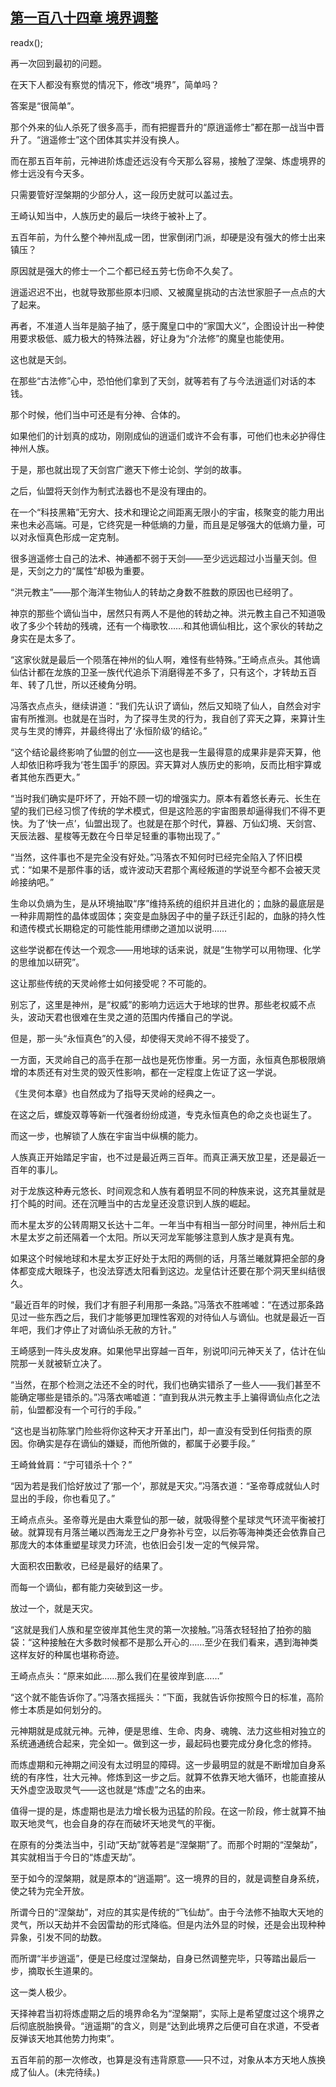 ## [第一百八十四章 境界调整](https://www.xxbiquge.com/11_11207/9101731.html)
readx();

  再一次回到最初的问题。

  在天下人都没有察觉的情况下，修改“境界”，简单吗？

  答案是“很简单”。

  那个外来的仙人杀死了很多高手，而有把握晋升的“原逍遥修士”都在那一战当中晋升了。“逍遥修士”这个团体其实并没有换人。

  而在那五百年前，元神进阶炼虚还远没有今天那么容易，接触了涅槃、炼虚境界的修士远没有今天多。

  只需要管好涅槃期的少部分人，这一段历史就可以盖过去。

  王崎认知当中，人族历史的最后一块终于被补上了。

  五百年前，为什么整个神州乱成一团，世家倒闭门派，却硬是没有强大的修士出来镇压？

  原因就是强大的修士一个二个都已经五劳七伤命不久矣了。

  逍遥迟迟不出，也就导致那些原本归顺、又被魔皇挑动的古法世家胆子一点点的大了起来。

  再者，不准道人当年是脑子抽了，感于魔皇口中的“家国大义”，企图设计出一种使用要求极低、威力极大的特殊法器，好让身为“介法修”的魔皇也能使用。

  这也就是天剑。

  在那些“古法修”心中，恐怕他们拿到了天剑，就等若有了与今法逍遥们对话的本钱。

  那个时候，他们当中可还是有分神、合体的。

  如果他们的计划真的成功，刚刚成仙的逍遥们或许不会有事，可他们也未必护得住神州人族。

  于是，那也就出现了天剑宫广邀天下修士论剑、学剑的故事。

  之后，仙盟将天剑作为制式法器也不是没有理由的。

  在一个“科技黑箱”无穷大、技术和理论之间距离无限小的宇宙，核聚变的能力用出来也未必高端。可是，它终究是一种低熵的力量，而且是足够强大的低熵力量，可以对永恒真色形成一定克制。

  很多逍遥修士自己的法术、神通都不弱于天剑——至少远远超过小当量天剑。但是，天剑之力的“属性”却极为重要。

  “洪元教主”——那个海洋生物仙人的转劫之身数不胜数的原因也已经明了。

  神京的那些个谪仙当中，居然只有两人不是他的转劫之神。洪元教主自己不知道吸收了多少个转劫的残魂，还有一个梅歌牧……和其他谪仙相比，这个家伙的转劫之身实在是太多了。

  “这家伙就是最后一个陨落在神州的仙人啊，难怪有些特殊。”王崎点点头。其他谪仙估计都在龙族的卫圣一族代代追杀下消磨得差不多了，只有这个，才转劫五百年、转了几世，所以还棱角分明。

  冯落衣点点头，继续讲道：“我们先认识了谪仙，然后又知晓了仙人，自然会对宇宙有所推测。也就是在当时，为了探寻生灵的行为，我自创了弈天之算，来算计生灵与生灵的博弈，并最终得出了‘永恒阶级’的结论。”

  “这个结论最终影响了仙盟的创立——这也是我一生最得意的成果非是弈天算，他人却依旧称呼我为‘苍生国手’的原因。弈天算对人族历史的影响，反而比相宇算或者其他东西更大。”

  “当时我们确实是吓坏了，开始不顾一切的增强实力。原本有着悠长寿元、长生在望的我们已经习惯了传统的学术模式，但是这险恶的宇宙图景却逼得我们不得不更快。为了‘快一点’，仙盟出现了。也就是在那个时代，算器、万仙幻境、天剑宫、天辰法器、星梭等无数在今日举足轻重的事物出现了。”

  “当然，这件事也不是完全没有好处。”冯落衣不知何时已经完全陷入了怀旧模式：“如果不是那件事的话，或许波动天君那个离经叛道的学说至今都不会被天灵岭接纳吧。”

  生命以负熵为生，是从环境抽取“序”维持系统的组织并且进化的；血脉的最底层是一种非周期性的晶体或固体；突变是血脉因子中的量子跃迁引起的，血脉的持久性和遗传模式长期稳定的可能性能用缥缈之道加以说明……

  这些学说都在传达一个观念——用地球的话来说，就是“生物学可以用物理、化学的思维加以研究”。

  这让那些传统的天灵岭修士如何接受呢？不可能的。

  别忘了，这里是神州，是“权威”的影响力远远大于地球的世界。那些老权威不点头，波动天君也很难在生灵之道的范围内传播自己的学说。

  但是，那一头“永恒真色”的入侵，却使得天灵岭不得不接受了。

  一方面，天灵岭自己的高手在那一战也是死伤惨重。另一方面，永恒真色那极限熵增的本质还有对生灵的毁灭性影响，都在一定程度上佐证了这一学说。

  《生灵何本章》也自然成为了指导天灵岭的经典之一。

  在这之后，螺旋双尊等新一代强者纷纷成道，专克永恒真色的命之炎也诞生了。

  而这一步，也解锁了人族在宇宙当中纵横的能力。

  人族真正开始踏足宇宙，也不过是最近两三百年。而真正满天放卫星，还是最近一百年的事儿。

  对于龙族这种寿元悠长、时间观念和人族有着明显不同的种族来说，这充其量就是打个盹的时间。还在沉睡当中的古龙皇还没意识到人族的崛起。

  而木星太岁的公转周期又长达十二年。一年当中有相当一部分时间里，神州后土和木星太岁之前还隔着一个太阳。所以天河龙军能够注意到人族才是真有鬼。

  如果这个时候地球和木星太岁正好处于太阳的两侧的话，月落兰曦就算把全部的身体都变成大眼珠子，也没法穿透太阳看到这边。龙皇估计还要在那个洞天里纠结很久。

  “最近百年的时候，我们才有胆子利用那一条路。”冯落衣不胜唏嘘：“在透过那条路见过一些东西之后，我们才能够更加理性客观的对待仙人与谪仙。也就是最近一百年吧，我们才停止了对谪仙杀无赦的方针。”

  王崎感到一阵头皮发麻。如果他早出穿越一百年，别说叩问元神天关了，估计在仙院那一关就被斩立决了。

  “当然，在那个检测之法还不全的时代，我们也确实错杀了一些人——我们甚至不能确定哪些是错杀的。”冯落衣唏嘘道：“直到我从洪元教主手上骗得谪仙点化之法前，仙盟都没有一个可行的手段。”

  “这也是当初陈掌门险些将你这种天才开革出门，却一直没有受到任何指责的原因。你确实是存在谪仙的嫌疑，而他所做的，都属于必要手段。”

  王崎耸耸肩：“宁可错杀十个？”

  “因为若是我们恰好放过了‘那一个’，那就是天灾。”冯落衣道：“圣帝尊成就仙人时显出的手段，你也看见了。”

  王崎点点头。圣帝尊光是由大乘登仙的那一破，就吸得整个星球灵气环流平衡被打破。就算现有月落兰曦以西海龙王之尸身弥补亏空，以后弥等海神类还会依靠自己那庞大的本体重塑星球灵力环流，也依旧会引发一定的气候异常。

  大面积农田歉收，已经是最好的结果了。

  而每一个谪仙，都有能力突破到这一步。

  放过一个，就是天灾。

  “这就是我们人族和星空彼岸其他生灵的第一次接触。”冯落衣轻轻拍了拍弥的脑袋：“这种接触在大多数时候都不是那么开心的……至少在我们看来，遇到海神类这样友好的种属也堪称奇迹。

  王崎点点头：“原来如此……那么我们在星彼岸到底……”

  “这个就不能告诉你了。”冯落衣摇摇头：“下面，我就告诉你按照今日的标准，高阶修士本质是如何划分的。

  元神期就是成就元神。元神，便是思维、生命、肉身、魂魄、法力这些相对独立的系统通通统合起来，完全如一。做到这一步，最起码也要完成分身化念的修持。

  而炼虚期和元神期之间没有太过明显的障碍。这一步最明显的就是不断增加自身系统的有序性，壮大元神。修炼到这一步之后。就算不依靠天地大循环，也能直接从天外虚空汲取灵气——这也就是“炼虚”之名的由来。

  值得一提的是，炼虚期也是法力增长极为迅猛的阶段。在这一阶段，修士就算不抽取天地灵气，也会自身的存在而破坏天地灵气的平衡。

  在原有的分类法当中，引动“天劫”就等若是“涅槃期”了。而那个时期的“涅槃劫”，其实就相当于今日的“炼虚天劫”。

  至于如今的涅槃期，就是原本的“逍遥期”。这一境界的目的，就是调整自身系统，使之转为完全开放。

  所谓今日的“涅槃劫”，对应的其实是传统的“飞仙劫”。由于今法修不抽取大天地的灵气，所以天劫并不会因雷劫的形式降临。但是内法外显的时候，还是会出现种种异象，引发不同的劫数。

  而所谓“半步逍遥”，便是已经度过涅槃劫，自身已然调整完毕，只等踏出最后一步，摘取长生道果的。

  这一类人极少。

  天择神君当初将炼虚期之后的境界命名为“涅槃期”，实际上是希望度过这个境界之后彻底脱胎换骨。“逍遥期”的含义，则是“达到此境界之后便可自在求道，不受者反弹该天地其他势力拘束”。

  五百年前的那一次修改，也算是没有违背原意——只不过，对象从本方天地人族换成了仙人。(未完待续。)
